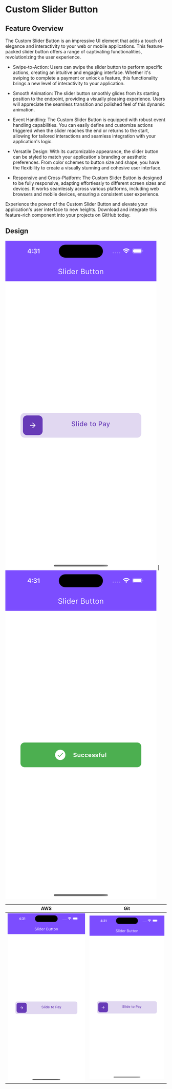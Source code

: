 # Custom Slider Button

## Feature Overview
The Custom Slider Button is an impressive UI element that adds a touch of elegance and interactivity to your web or mobile applications. This feature-packed slider button offers a range of captivating functionalities, revolutionizing the user experience.

+ Swipe-to-Action: Users can swipe the slider button to perform specific actions, creating an intuitive and engaging interface. Whether it's swiping to complete a payment or unlock a feature, this functionality brings a new level of interactivity to your application.

+ Smooth Animation: The slider button smoothly glides from its starting position to the endpoint, providing a visually pleasing experience. Users will appreciate the seamless transition and polished feel of this dynamic animation.

+ Event Handling: The Custom Slider Button is equipped with robust event handling capabilities. You can easily define and customize actions triggered when the slider reaches the end or returns to the start, allowing for tailored interactions and seamless integration with your application's logic.

+ Versatile Design: With its customizable appearance, the slider button can be styled to match your application's branding or aesthetic preferences. From color schemes to button size and shape, you have the flexibility to create a visually stunning and cohesive user interface.

+ Responsive and Cross-Platform: The Custom Slider Button is designed to be fully responsive, adapting effortlessly to different screen sizes and devices. It works seamlessly across various platforms, including web browsers and mobile devices, ensuring a consistent user experience.

Experience the power of the Custom Slider Button and elevate your application's user interface to new heights. Download and integrate this feature-rich component into your projects on GitHub today.


## Design

![Initial Phase](./initial.png "Slider Button Initial phase") | ![Final Phase](./final.png "Slider Button Final phase")

| AWS                                                   | Git                                           |
| ----------------------------------------------------- | --------------------------------------------- |
| ![aws bootstrap](./initial.png 'title A') | ![git hooks](./initial.png 'title B') |


